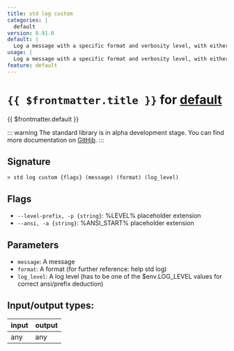 ```yaml
---
title: std log custom
categories: |
  default
version: 0.91.0
default: |
  Log a message with a specific format and verbosity level, with either configurable or auto-deduced %LEVEL% and %ANSI_START% placeholder extensions
usage: |
  Log a message with a specific format and verbosity level, with either configurable or auto-deduced %LEVEL% and %ANSI_START% placeholder extensions
feature: default
---
```

<!-- This file is automatically generated. Please edit the command in https://github.com/nushell/nushell instead. -->

# `{{ $frontmatter.title }}` for [default](/commands/categories/default.md)

<div class='command-title'>{{ $frontmatter.default }}</div>


::: warning
The standard library is in alpha development stage. You can find more documentation on [GitHib](https://github.com/nushell/nushell/tree/main/crates/nu-std).
:::
## Signature

```> std log custom {flags} (message) (format) (log_level)```

## Flags

 -  `--level-prefix, -p {string}`: %LEVEL% placeholder extension
 -  `--ansi, -a {string}`: %ANSI_START% placeholder extension

## Parameters

 -  `message`: A message
 -  `format`: A format (for further reference: help std log)
 -  `log_level`: A log level (has to be one of the $env.LOG_LEVEL values for correct ansi/prefix deduction)


## Input/output types:

| input | output |
| ----- | ------ |
| any   | any    |

